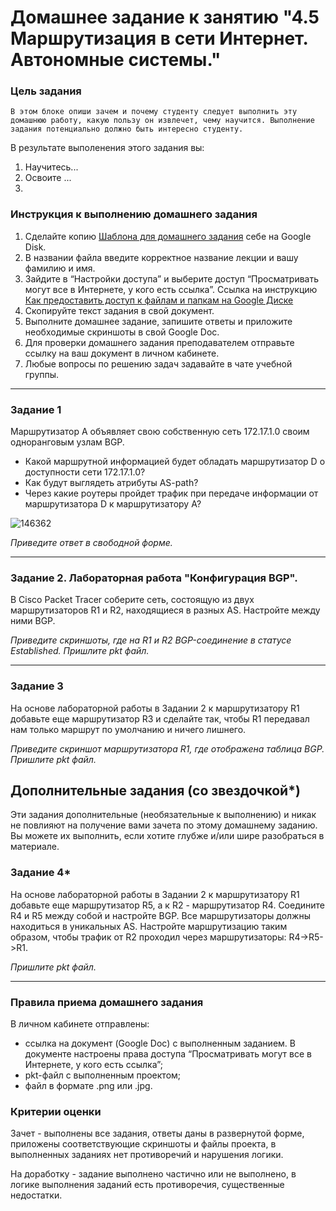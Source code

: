 # Домашнее задание к занятию "4.5 Маршрутизация в сети Интернет. Автономные системы."

### Цель задания

`В этом блоке опиши зачем и почему студенту следует выполнить эту домашнюю работу, какую пользу он извлечет, чему научится. Выполнение задания потенциально должно быть интересно студенту.`

В результате выполенения этого задания вы:
1. Научитесь...
2. Освоите ...
3. 

### Инструкция к выполнению домашнего задания

1. Сделайте копию [Шаблона для домашнего задания](https://docs.google.com/document/d/1youKpKm_JrC0UzDyUslIZW2E2bIv5OVlm_TQDvH5Pvs/edit) себе на Google Disk.
2. В названии файла введите корректное название лекции и вашу фамилию и имя.
3. Зайдите в “Настройки доступа” и выберите доступ “Просматривать могут все в Интернете, у кого есть ссылка”.
 Ссылка на инструкцию [Как предоставить доступ к файлам и папкам на Google Диске](https://support.google.com/docs/answer/2494822?hl=ru&co=GENIE.Platform%3DDesktop)
5. Скопируйте текст задания в свой документ.
6. Выполните домашнее задание, запишите ответы и приложите необходимые скриншоты в свой Google Doc.
7. Для проверки домашнего задания преподавателем отправьте ссылку на ваш документ в личном кабинете.
8. Любые вопросы по решению задач задавайте в чате учебной группы.

------

### Задание 1

Маршрутизатор А объявляет свою собственную сеть 172.17.1.0 своим одноранговым узлам BGP. 
- Какой маршрутной информацией будет обладать маршрутизатор D о доступности сети 172.17.1.0?
- Как будут выглядеть атрибуты AS-path? 
- Через какие роутеры пройдет трафик при передаче информации от маршрутизатора D к маршрутизатору А?

![146362](https://user-images.githubusercontent.com/85474612/153883049-616b66f2-f8c8-4697-a668-7ff1bb41908e.jpg)

*Приведите ответ в свободной форме.*

---

### Задание 2. Лабораторная работа "Конфигурация BGP".


В Cisco Packet Tracer соберите сеть, состоящую из двух маршрутизаторов R1 и R2, находящиеся в разных AS. Настройте между ними BGP.

*Приведите скриншоты, где на R1 и R2 BGP-соединение в статусе Established. Пришлите pkt файл.*

---

### Задание 3

На основе лабораторной работы в Задании 2 к маршрутизатору R1 добавьте еще маршрутизатор R3 и сделайте так, чтобы R1 передавал нам только маршрут по умолчанию и ничего лишнего.

*Приведите скриншот маршрутизатора R1, где отображена таблица BGP. Пришлите pkt файл.*

## Дополнительные задания (со звездочкой*)
Эти задания дополнительные (необязательные к выполнению) и никак не повлияют на получение вами зачета по этому домашнему заданию. Вы можете их выполнить, если хотите глубже и/или шире разобраться в материале.

### Задание 4*

На основе лабораторной работы в Задании 2 к маршрутизатору R1 добавьте еще маршрутизатор R5, а к R2 - маршрутизатор R4. Соедините R4 и R5 между собой и настройте BGP. 
Все маршрутизаторы должны находиться в уникальных AS. Настройте маршрутизацию таким образом, чтобы трафик от R2 проходил через маршрутизаторы: R4->R5->R1.

*Пришлите pkt файл.*

---
### Правила приема домашнего задания

В личном кабинете отправлены:

- ссылка на документ (Google Doc) с выполненным заданием. В документе настроены права доступа “Просматривать могут все в Интернете, у кого есть ссылка”;
- pkt-файл с выполненным проектом;
- файл в формате .png или .jpg.

### Критерии оценки

Зачет - выполнены все задания, ответы даны в развернутой форме, приложены соответствующие скриншоты и файлы проекта, в выполненных заданиях нет противоречий и нарушения логики.

На доработку - задание выполнено частично или не выполнено, в логике выполнения заданий есть противоречия, существенные недостатки.
